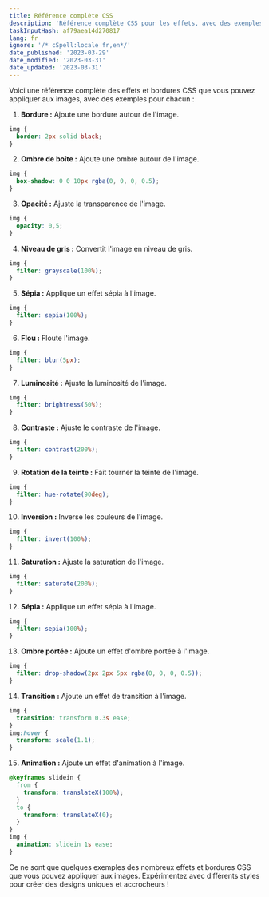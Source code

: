 ```yaml
---
title: Référence complète CSS
description: 'Référence complète CSS pour les effets, avec des exemples'
taskInputHash: af79aea14d270817
lang: fr
ignore: '/* cSpell:locale fr,en*/'
date_published: '2023-03-29'
date_modified: '2023-03-31'
date_updated: '2023-03-31'
---
```

Voici une référence complète des effets et bordures CSS que vous pouvez appliquer aux images, avec des exemples pour chacun :

1. **Bordure :** Ajoute une bordure autour de l'image.

```css
img {
  border: 2px solid black;
}
```

2. **Ombre de boîte :** Ajoute une ombre autour de l'image.

```css
img {
  box-shadow: 0 0 10px rgba(0, 0, 0, 0.5);
}
```

3. **Opacité :** Ajuste la transparence de l'image.

```css
img {
  opacity: 0,5;
}
```

4. **Niveau de gris :** Convertit l'image en niveau de gris.

```css
img {
  filter: grayscale(100%);
}
```

5. **Sépia :** Applique un effet sépia à l'image.

```css
img {
  filter: sepia(100%);
}
```

6. **Flou :** Floute l'image.

```css
img {
  filter: blur(5px);
}
```

7. **Luminosité :** Ajuste la luminosité de l'image.

```css
img {
  filter: brightness(50%);
}
```

8. **Contraste :** Ajuste le contraste de l'image.

```css
img {
  filter: contrast(200%);
}
```

9. **Rotation de la teinte :** Fait tourner la teinte de l'image.

```css
img {
  filter: hue-rotate(90deg);
}
```

10. **Inversion :** Inverse les couleurs de l'image.

```css
img {
  filter: invert(100%);
}
```

11. **Saturation :** Ajuste la saturation de l'image.

```css
img {
  filter: saturate(200%);
}
```

12. **Sépia :** Applique un effet sépia à l'image.

```css
img {
  filter: sepia(100%);
}
```

13. **Ombre portée :** Ajoute un effet d'ombre portée à l'image.

```css
img {
  filter: drop-shadow(2px 2px 5px rgba(0, 0, 0, 0.5));
}
```

14. **Transition :** Ajoute un effet de transition à l'image.

```css
img {
  transition: transform 0.3s ease;
}
img:hover {
  transform: scale(1.1);
}
```

15. **Animation :** Ajoute un effet d'animation à l'image.

```css
@keyframes slidein {
  from {
    transform: translateX(100%);
  }
  to {
    transform: translateX(0);
  }
}
img {
  animation: slidein 1s ease;
}
```

Ce ne sont que quelques exemples des nombreux effets et bordures CSS que vous pouvez appliquer aux images. Expérimentez avec différents styles pour créer des designs uniques et accrocheurs !
